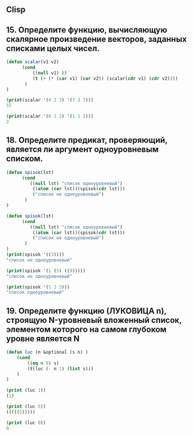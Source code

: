 ## Clisp ##

## 15. Определите функцию, вычисляющую скалярное произведение векторов, заданных списками целых чисел. ##

```lisp
(defun scalar(v1 v2)
      (cond
          ((null v1) 0)
          (t (+ (* (car v1) (car v2)) (scalar(cdr v1) (cdr v2))))
       )
)
```
```lisp
(print(scalar '(4 2 3) '(7 3 7)))
55

(print(scalar '(0 1 2) '(1 1 1)))
3
```

## 18. Определите предикат, проверяющий, является ли аргумент одноуровневым списком. ##
```lisp
(defun spisok(lst)
      (cond
         ((null lst) "список одноуровневый")
          ((atom (car lst))(spisok(cdr lst)))
          ("список не одноуровневый")
       )
)
```

```lisp
(defun spisok(lst)
      (cond
         ((null lst) "список одноуровневый")
          ((atom (car lst))(spisok(cdr lst)))
          ("список не одноуровневый")
       )
)
(print(spisok '((3))))
"список не одноуровневый" 

(print(spisok '(1 (5) ((9)))))
"список не одноуровневый" 

(print(spisok '(1 2 3)))
"список одноуровневый" 
```

## 19. Определите функцию (ЛУКОВИЦА n), строящую N-уровневый вложенный список, элементом которого на самом глубоком уровне является N ##

``` lisp
(defun luc (n &optional (s n) ) 
    (cond 
        ((eq n 0) s)
        (t(luc (- n 1) (list s)))
    ) 
) 
```

```lisp
(print (luc 1))
(1) 

(print (luc 5))
(((((5))))) 

(print (luc 0))
0
```
